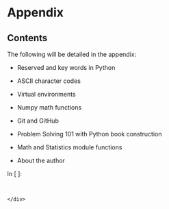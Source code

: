 
# Appendix
## Contents
The following will be detailed in the appendix:

 * Reserved and key words in Python
 
 * ASCII character codes
 
 * Virtual environments
 
 * Numpy math functions
 
 * Git and GitHub
 
 * Problem Solving 101 with Python book construction
 
 * Math and Statistics module functions
 
 * About the author
<div class="cell border-box-sizing code_cell rendered">
<div class="input">
<div class="prompt input_prompt">In&nbsp;[&nbsp;]:</div>
<div class="inner_cell">
    <div class="input_area">
<div class=" highlight hl-ipython3"><pre><span></span> 
</pre></div>

    </div>
</div>
</div>

</div>
 

